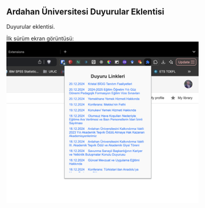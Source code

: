 ## Ardahan Üniversitesi Duyurular Eklentisi

Duyurular eklentisi.

İlk sürüm ekran görüntüsü:
![ss1](github_assets/ss1.png)
